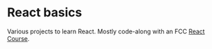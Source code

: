 # React basics
Various projects to learn React. Mostly code-along with an FCC [React Course].

[React Course]: https://www.youtube.com/watch?v=bMknfKXIFA8
